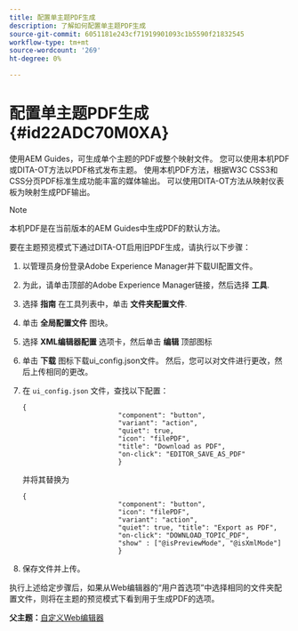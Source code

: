 ```yaml
---
title: 配置单主题PDF生成
description: 了解如何配置单主题PDF生成
source-git-commit: 6051181e243cf71919901093c1b5590f21832545
workflow-type: tm+mt
source-wordcount: '269'
ht-degree: 0%

---
```



# 配置单主题PDF生成 {#id22ADC70M0XA}

使用AEM Guides，可生成单个主题的PDF或整个映射文件。 您可以使用本机PDF或DITA-OT方法以PDF格式发布主题。 使用本机PDF方法，根据W3C CSS3和CSS分页PDF标准生成功能丰富的媒体输出。 可以使用DITA-OT方法从映射仪表板为映射生成PDF输出。

>[!NOTE]
>
> 本机PDF是在当前版本的AEM Guides中生成PDF的默认方法。

要在主题预览模式下通过DITA-OT启用旧PDF生成，请执行以下步骤：

1. 以管理员身份登录Adobe Experience Manager并下载UI配置文件。

1. 为此，请单击顶部的Adobe Experience Manager链接，然后选择 **工具**.
1. 选择 **指南** 在工具列表中，单击 **文件夹配置文件**.
1. 单击 **全局配置文件** 图块。
1. 选择 **XML编辑器配置** 选项卡，然后单击 **编辑** 顶部图标
1. 单击 **下载** 图标下载ui\_config.json文件。 然后，您可以对文件进行更改，然后上传相同的更改。
1. 在 `ui_config.json` 文件，查找以下配置：

   ```
   {
                           "component": "button",
                           "variant": "action",
                           "quiet": true,
                           "icon": "filePDF",
                           "title": "Download as PDF",
                           "on-click": "EDITOR_SAVE_AS_PDF"
                           }
   ```

   并将其替换为

   ```
   {
                           "component": "button",
                           "icon": "filePDF",
                           "variant": "action",
                           "quiet": true, "title": "Export as PDF",
                           "on-click": "DOWNLOAD_TOPIC_PDF",
                           "show" : ["@isPreviewMode", "@isXmlMode"]
                           }
   ```

1. 保存文件并上传。

执行上述给定步骤后，如果从Web编辑器的“用户首选项”中选择相同的文件夹配置文件，则将在主题的预览模式下看到用于生成PDF的选项。

**父主题：**[&#x200B;自定义Web编辑器](conf-web-editor.md)

